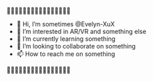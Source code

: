 🌻🥑🌻🥑🌻🥑🌻🥑🌻🥑🌻🥑🌻🥑🌻🥑
- 👋 Hi, I’m sometimes @Evelyn-XuX
- 👀 I’m interested in AR/VR and something else
- 🌱 I’m currently learning something
- 💞️ I’m looking to collaborate on something
- 📫 How to reach me on something
  
🥑🌻🥑🌻🥑🌻🥑🌻🥑🌻🥑🌻🥑🌻🥑🌻

<!---
Evelyn-XuX/Evelyn-XuX is a ✨ special ✨ repository because its `README.md` (this file) appears on your GitHub profile.
You can click the Preview link to take a look at your changes.
--->
